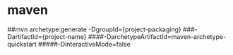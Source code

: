 # maven
##mvn archetype:generate -DgroupId={project-packaging}
###-DartifactId={project-name}
####-DarchetypeArtifactId=maven-archetype-quickstart
#####-DinteractiveMode=false
